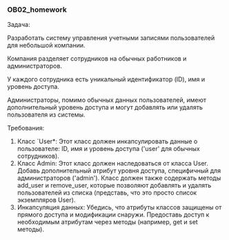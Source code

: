 ### OB02_homework

Задача:

Разработать систему управления учетными записями пользователей 
для небольшой компании. 

Компания разделяет сотрудников на обычных работников и 
администраторов. 

У каждого сотрудника есть уникальный идентификатор (ID), 
имя и уровень доступа. 

Администраторы, помимо обычных данных 
пользователей, имеют дополнительный уровень доступа и 
могут добавлять или удалять пользователя из системы.

Требования:<br/>
1. Класс `User*: Этот класс должен инкапсулировать данные о
пользователе: ID, имя и уровень доступа ('user' для обычных 
сотрудников).<br/>
2. Класс Admin: Этот класс должен наследоваться от класса User. 
Добавь дополнительный атрибут уровня доступа, специфичный 
для администраторов ('admin'). Класс должен также содержать 
методы add_user и remove_user, которые позволяют добавлять 
и удалять пользователей из списка (представь, что это просто 
список экземпляров User).<br/>
3. Инкапсуляция данных: Убедись, что атрибуты классов защищены 
от прямого доступа и модификации снаружи. Предоставь доступ к 
необходимым атрибутам через методы (например, get и set методы).